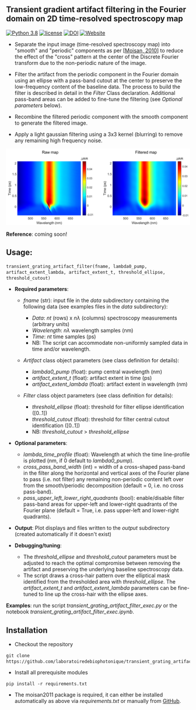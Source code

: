 ## Transient gradient artifact filtering in the Fourier domain on 2D time-resolved spectroscopy map
[![Python 3.8](https://img.shields.io/badge/python-3.8+-blue.svg)](https://www.python.org/downloads/release/python-380/)
[![license](https://img.shields.io/pypi/l/ansicolortags.svg)](https://choosealicense.com/)
[![DOI](https://img.shields.io/badge/DOI-10.1021/acsphotonics.2c01968-blue.svg)](https://doi.org/10.1021/acsphotonics.2c01968)
[![Website](https://img.shields.io/website-up-down-green-red/https/www.usherbrooke.ca/ln2.svg)](https://www.usherbrooke.ca/ln2/recherche/photonique-integree)

- Separate the input image (time-resolved spectroscopy map) into "smooth" and
"periodic" components as per [[Moisan, 2010](https://link.springer.com/article/10.1007/s10851-010-0227-1)]
to reduce the effect of the "cross" pattern at the center of the Discrete Fourier transform due to the 
non-periodic nature of the image.

- Filter the artifact from the periodic component in the Fourier domain using
an ellipse with a pass-band cutout at the center to preserve the low-frequency content of the
baseline data. The process to build the filter is described in detail in the *Filter*
Class declaration. Additional pass-band areas can be added to fine-tune the filtering
(see *Optional parameters* below).

- Recombine the filtered periodic component with the smooth component
to generate the filtered image.

- Apply a light gaussian filtering using a 3x3 kernel (blurring)
to remove any remaining high frequency noise.


![Transient Grating Artifact filter image](illustration.png)

**Reference**: coming soon!

## Usage:
```
transient_grating_artifact_filter(fname, lambda0_pump, artifact_extent_lambda, artifact_extent_t, threshold_ellipse, threshold_cutout)
```

- **Required parameters**:

  - *fname* (str): input file in the *data* subdirectory containing the following data (see examples files in the *data*
  subdirectory):
    - *Data*: *nt* (rows) x *nλ* (columns) spectroscopy measurements (arbitrary units)
    - *Wavelength*: *nλ* wavelength samples (nm)
    - *Time*: *nt* time samples (ps)
    - NB: The script can accommodate non-uniformly sampled data in time and/or wavelength.

  - *Artifact* class object parameters (see class definition for details):
    - *lambda0_pump* (float): pump central wavelength (nm)
    - *artifact_extent_t* (float): artifact extent in time (ps)
    - *artifact_extent_lambda* (float): artifact extent in wavelength (nm)

  - *Filter* class object parameters (see class definition for details):
    - *threshold_ellipse* (float): threshold for filter ellipse identification ([0..1])
    - *threshold_cutout* (float): threshold for filter central cutout identification ([0..1])
    - NB: *threshold_cutout* > *threshold_ellipse*


- **Optional parameters**:
  - *lambda_time_profile* (float): Wavelength at which the time line-profile is 
                    plotted (nm, if 0 default to *lambda0_pump*).
  - *cross_pass_band_width* (int) = width of a cross-shaped pass-band in the filter along the
                    horizontal and vertical axes of the Fourier plane to pass
                    (i.e. not filter) any remaining non-periodic content left over from the
                    smooth/periodic decomposition (default = 0, i.e. no cross pass-band).
  - *pass_upper_left_lower_right_quadrants* (bool): enable/disable filter pass-band
                    areas for upper-left and lower-right quadrants of the Fourier plane
                    (default = True, i.e. pass upper-left and lower-right quadrants).


- **Output**: Plot displays and files written to the *output* subdirectory (created automatically if it doesn't exist)


- **Debugging/tuning**:
  - The *threshold_ellipse* and *threshold_cutout* parameters must be adjusted to
    reach the optimal compromise between removing the artifact and preserving the 
    underlying baseline spectroscopy data.
  - The script draws a cross-hair pattern over the elliptical mask identified from the
    thresholded area with *threshold_ellipse*. The *artifact_extent_t* and *artifact_extent_lambda* 
    parameters can be fine-tuned to line up the cross-hair with the ellipse axes.

**Examples**: run the script *transient_grating_artifact_filter_exec.py* or the notebook *transient_grating_artifact_filter_exec.ipynb*.

## Installation

* Checkout the repository

```
git clone https://github.com/laboratoiredebiophotonique/transient_grating_artifact_filter.git
```

* Install all prerequisite modules
```
pip install -r requirements.txt
```
* The moisan2011 package is required, it can either be installed automatically as above via *requirements.txt*
or manually from [GitHub](https://github.com/sbrisard/moisan2011).